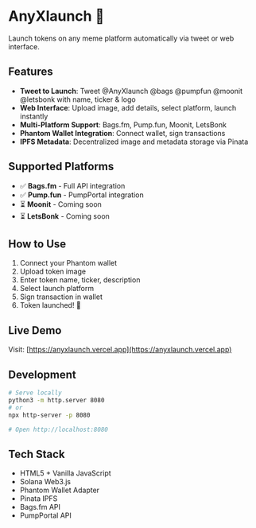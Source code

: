 # AnyXlaunch 🚀

Launch tokens on any meme platform automatically via tweet or web interface.

## Features

- **Tweet to Launch**: Tweet @AnyXlaunch @bags @pumpfun @moonit @letsbonk with name, ticker & logo
- **Web Interface**: Upload image, add details, select platform, launch instantly
- **Multi-Platform Support**: Bags.fm, Pump.fun, Moonit, LetsBonk
- **Phantom Wallet Integration**: Connect wallet, sign transactions
- **IPFS Metadata**: Decentralized image and metadata storage via Pinata

## Supported Platforms

- ✅ **Bags.fm** - Full API integration
- ✅ **Pump.fun** - PumpPortal integration  
- ⏳ **Moonit** - Coming soon
- ⏳ **LetsBonk** - Coming soon

## How to Use

1. Connect your Phantom wallet
2. Upload token image
3. Enter token name, ticker, description
4. Select launch platform
5. Sign transaction in wallet
6. Token launched! 🎉

## Live Demo

Visit: [https://anyxlaunch.vercel.app](https://anyxlaunch.vercel.app)

## Development

```bash
# Serve locally
python3 -m http.server 8080
# or
npx http-server -p 8080

# Open http://localhost:8080
```

## Tech Stack

- HTML5 + Vanilla JavaScript
- Solana Web3.js
- Phantom Wallet Adapter
- Pinata IPFS
- Bags.fm API
- PumpPortal API

